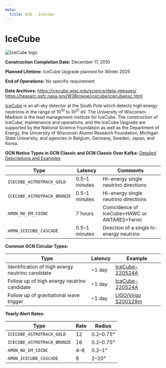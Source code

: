 ```yaml
---
meta:
  title: GCN - IceCube
---
```


# IceCube

<img 
  src="/_static/img/icecube-logo.png"
  alt="IceCube logo"
/>

**Construction Completion Date:** December 17, 2010

**Planned Lifetime:** IceCube Upgrade planned for Winter 2025

**End of Operations:** No specific requirement

**Data Archives:**
https://icecube.wisc.edu/science/data-releases/
https://heasarc.gsfc.nasa.gov/W3Browse/icecube/icecubepsc.html

[IceCube](https://icecube.wisc.edu/) is an all-sky detector at the South Pole which detects high energy neutrinos in the range of 10<sup>10</sup> to 10<sup>21</sup> eV. The University of Wisconsin-Madison is the lead management institute for IceCube. The construction of IceCube, maintenance and operations, and the IceCube Upgrade are supported by the National Science Foundation as well as the Department of Energy, the University of Wisconsin Alumni Research Foundation, Michigan State University, and agencies in Belgium, Germany, Sweden, Japan, and Korea.

**GCN Notice Types in GCN Classic and GCN Classic Over Kafka:**
[Detailed Descriptions and Examples](https://gcn.gsfc.nasa.gov/amon.html)

| Type                        | Latency       | Comments                                     |
| --------------------------- | ------------- | -------------------------------------------- |
| `ICECUBE_ASTROTRACK_GOLD`   | 0.5–1 minutes | Hi-energy single neutrino directions         |
| `ICECUBE_ASTROTRACK_BRONZE` | 0.5–1 minutes | Hi-energy single neutrino directions         |
| `AMON_NU_EM_COINC`          | 7 hours       | Coincidence of IceCube+HAWC or ANTARES+Fermi |
| `AMON_ICECUBE_CASCADE`      | 0.5–1 minutes | Direction of a single hi-energy neutrino     |

**Common GCN Circular Types:**

| Type                                             | Latency | Example                                                          |
| ------------------------------------------------ | ------- | ---------------------------------------------------------------- |
| Identification of high energy neutrino candidate | ~1 day  | [IceCube-220524A](https://gcn.gsfc.nasa.gov/gcn3/32102.gcn3)     |
| Follow up of high energy neutrino candidate      | ~1 day  | [IceCube-220524A](https://gcn.gsfc.nasa.gov/gcn3/32114.gcn3)     |
| Follow up of gravitational wave trigger          | ~1 day  | [LIGO/Virgo S200129m](https://gcn.gsfc.nasa.gov/gcn3/26927.gcn3) |

**Yearly Alert Rates:**

| Type                        | Rate | Radius    |
| --------------------------- | ---- | --------- |
| `ICECUBE_ASTROTRACK_GOLD`   | 12   | 0.2–0.75° |
| `ICECUBE_ASTROTRACK_BRONZE` | 16   | 0.2–0.75° |
| `AMON_NU_EM_COINC`          | 4–8  | 0.2–1°    |
| `AMON_ICECUBE_CASCADE`      | 8    | 2–20°     |
